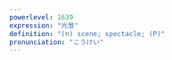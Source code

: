 ```yaml
---
powerlevel: 1639
expression: "光景"
definition: "(n) scene; spectacle; (P)"
pronunciation: "こうけい"
---
```

